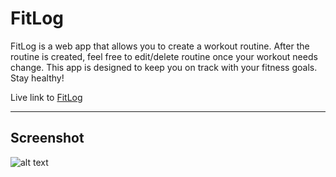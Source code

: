 # FitLog

FitLog is a web app that allows you to create a workout routine.
After the routine is created, feel free to edit/delete routine 
once your workout needs change. This app is designed to keep you
on track with your fitness goals. Stay healthy! 

Live link to [FitLog](https://murmuring-headland-74895.herokuapp.com/)

__________________________________________________________________________________________________________________________________________

## Screenshot

![alt text](https://github.com/esokoletsky/FitLog/blob/master/public/images/homepage.PNG)
